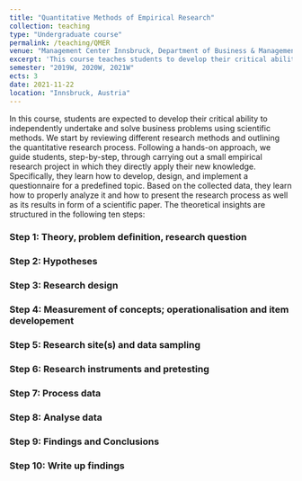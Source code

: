 ```yaml
---
title: "Quantitative Methods of Empirical Research"
collection: teaching
type: "Undergraduate course"
permalink: /teaching/QMER
venue: "Management Center Innsbruck, Department of Business & Management"
excerpt: 'This course teaches students to develop their critical ability to independently undertake and solve business problems using quantitative research methods.'
semester: "2019W, 2020W, 2021W"
ects: 3
date: 2021-11-22
location: "Innsbruck, Austria"
---
```


In this course, students are expected to develop their critical ability to independently undertake and solve business problems using scientific methods. We start by reviewing different research methods and outlining the quantitative research process. Following a hands-on approach, we guide students, step-by-step, through carrying out a small empirical research project in which they directly apply their new knowledge. Specifically, they learn how to develop, design, and implement a questionnaire for a predefined topic. Based on the collected data, they learn how to properly analyze it and how to present the research process as well as its results in form of a scientific paper. 
The theoretical insights are structured in the following ten steps:

### Step 1: Theory, problem definition, research question

### Step 2: Hypotheses

### Step 3: Research design

### Step 4: Measurement of concepts; operationalisation and item developement

### Step 5: Research site(s) and data sampling

### Step 6: Research instruments and pretesting

### Step 7: Process data

### Step 8: Analyse data

### Step 9: Findings and Conclusions

### Step 10: Write up findings
